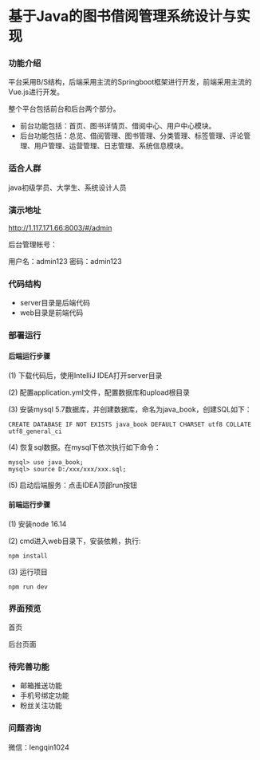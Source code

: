 # 基于Java的图书借阅管理系统设计与实现


### 功能介绍

平台采用B/S结构，后端采用主流的Springboot框架进行开发，前端采用主流的Vue.js进行开发。

整个平台包括前台和后台两个部分。

- 前台功能包括：首页、图书详情页、借阅中心、用户中心模块。
- 后台功能包括：总览、借阅管理、图书管理、分类管理、标签管理、评论管理、用户管理、运营管理、日志管理、系统信息模块。

### 适合人群

java初级学员、大学生、系统设计人员

### 演示地址

http://1.117.171.66:8003/#/admin

后台管理帐号：

用户名：admin123
密码：admin123

### 代码结构

- server目录是后端代码
- web目录是前端代码

### 部署运行

#### 后端运行步骤

(1) 下载代码后，使用IntelliJ IDEA打开server目录

(2) 配置application.yml文件，配置数据库和upload根目录

(3) 安装mysql 5.7数据库，并创建数据库，命名为java_book，创建SQL如下：
```
CREATE DATABASE IF NOT EXISTS java_book DEFAULT CHARSET utf8 COLLATE utf8_general_ci
```
(4) 恢复sql数据。在mysql下依次执行如下命令：

```
mysql> use java_book;
mysql> source D:/xxx/xxx/xxx.sql;
```

(5) 启动后端服务：点击IDEA顶部run按钮


#### 前端运行步骤

(1) 安装node 16.14

(2) cmd进入web目录下，安装依赖，执行:
```
npm install 
```
(3) 运行项目
```
npm run dev
```


### 界面预览

首页

 


后台页面

 



### 待完善功能

- 邮箱推送功能
- 手机号绑定功能
- 粉丝关注功能

### 问题咨询

微信：lengqin1024

